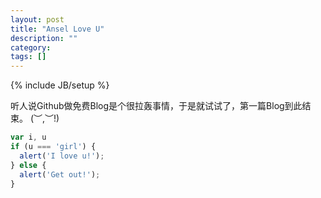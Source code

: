 ```yaml
---
layout: post
title: "Ansel Love U"
description: ""
category: 
tags: []
---
```

{% include JB/setup %}

听人说Github做免费Blog是个很拉轰事情，于是就试试了，第一篇Blog到此结束。
(︶,︶!)
  
  ```js
  var i, u
  if (u === 'girl') {
    alert('I love u!');
  } else {
    alert('Get out!');
  }
  ```